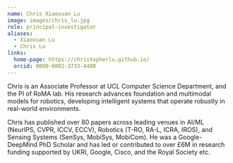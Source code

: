 ```yaml
---
name: Chris Xiaoxuan Lu
image: images/chris_lu.jpg
role: principal-investigator
aliases:
  - Xiaoxuan Lu
  - Chris Lu
links:
  home-page: https://christopherlu.github.io/
  orcid: 0000-0002-3733-4480
---
```


Chris is an Associate Professor at UCL Computer Science Department, and the PI of RoMA lab. His research advances foundation and multimodal models for robotics, developing intelligent systems that operate robustly in real-world environments. 

Chris has published over 80 papers across leading venues in AI/ML (NeurIPS, CVPR, ICCV, ECCV), Robotics (T-RO, RA-L, ICRA, IROS), and Sensing Systems (SenSys, MobiSys, MobiCom). He was a Google-DeepMind PhD Scholar and has led or contributed to over £6M in research funding supported by UKRI, Google, Cisco, and the Royal Society etc.